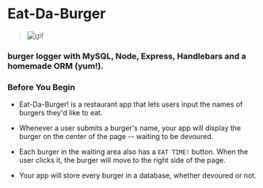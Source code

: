 # Eat-Da-Burger

> ![gif](http://i.imgur.com/2Hupr59.gif)

### burger logger with MySQL, Node, Express, Handlebars and a homemade ORM (yum!).

### Before You Begin

* Eat-Da-Burger! is a restaurant app that lets users input the names of burgers they'd like to eat.

* Whenever a user submits a burger's name, your app will display the burger on the center of the page -- waiting to be devoured.

* Each burger in the waiting area also has a `EAT TIME!` button. When the user clicks it, the burger will move to the right side of the page.

* Your app will store every burger in a database, whether devoured or not.